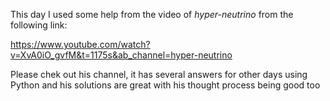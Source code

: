 This day I used some help from the video of *hyper-neutrino* from the following link:

   https://www.youtube.com/watch?v=XvA0iO_gvfM&t=1175s&ab_channel=hyper-neutrino 

Please chek out his channel, it has several answers for other days using Python and his solutions are great with his thought process being good too
